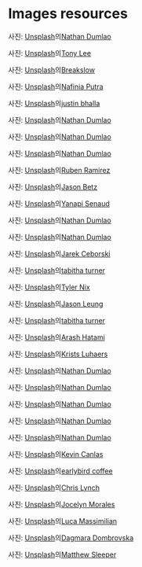 # Images resources

사진: <a href="https://unsplash.com/ko/%EC%82%AC%EC%A7%84/%EA%B0%88%EC%83%89-%EB%82%98%EB%AC%B4-%ED%8C%90%EC%97%90-%EC%BB%A4%ED%94%BC-%EA%B0%80%EB%A3%A8-%EC%98%86%EC%97%90-%EC%BB%A4%ED%94%BC-%EC%BD%A9-KixfBEdyp64?utm_content=creditCopyText&utm_medium=referral&utm_source=unsplash">Unsplash</a>의<a href="https://unsplash.com/ko/@nate_dumlao?utm_content=creditCopyText&utm_medium=referral&utm_source=unsplash">Nathan Dumlao</a>

사진: <a href="https://unsplash.com/ko/%EC%82%AC%EC%A7%84/%EC%8A%A4%ED%80%98%EC%96%B4-%EB%B8%8C%EB%9D%BC%EC%9A%B4-%EB%82%98%EB%AC%B4-%ED%85%8C%EC%9D%B4%EB%B8%94-8IKf54pc3qk?utm_content=creditCopyText&utm_medium=referral&utm_source=unsplash">Unsplash</a>의<a href="https://unsplash.com/ko/@tli427?utm_content=creditCopyText&utm_medium=referral&utm_source=unsplash">Tony Lee</a>

사진: <a href="https://unsplash.com/ko/%EC%82%AC%EC%A7%84/%EC%B9%B4%ED%91%B8%EC%B9%98%EB%85%B8-%EC%BB%B5-UMUCQcDdLws?utm_content=creditCopyText&utm_medium=referral&utm_source=unsplash">Unsplash</a>의<a href="https://unsplash.com/ko/@breakslow?utm_content=creditCopyText&utm_medium=referral&utm_source=unsplash">Breakslow</a>

사진: <a href="https://unsplash.com/ko/%EC%82%AC%EC%A7%84/%ED%8E%9C%EB%8D%98%ED%8A%B8-%EC%A1%B0%EB%AA%85%EC%9D%B4-%EC%9E%88%EB%8A%94-%EC%A3%BC%EB%B0%A9-%EC%95%84%EC%9D%BC%EB%9E%9C%EB%93%9C%EC%9D%98-%EA%B2%80%EC%9D%80%EC%83%89-%EC%A3%BC%EB%B0%A9-%EA%B0%80%EC%A0%84-Kwdp-0pok-I?utm_content=creditCopyText&utm_medium=referral&utm_source=unsplash">Unsplash</a>의<a href="https://unsplash.com/ko/@nputra?utm_content=creditCopyText&utm_medium=referral&utm_source=unsplash">Nafinia Putra</a>

사진: <a href="https://unsplash.com/ko/%EC%82%AC%EC%A7%84/%EB%B8%94%EB%9E%99-%EC%84%B8%EB%9D%BC%EB%AF%B9-%EB%A8%B8%EA%B7%B8%EC%9E%94%EC%97%90-%EC%B9%B4%ED%91%B8%EC%B9%98%EB%85%B8%EB%A5%BC-%EB%93%A4%EA%B3%A0-%EC%9E%88%EB%8A%94-%EC%82%AC%EB%9E%8C-uoMj5Or_9CE?utm_content=creditCopyText&utm_medium=referral&utm_source=unsplash">Unsplash</a>의<a href="https://unsplash.com/ko/@jbhalla28?utm_content=creditCopyText&utm_medium=referral&utm_source=unsplash">justin bhalla</a>

사진: <a href="https://unsplash.com/ko/%EC%82%AC%EC%A7%84/%EC%9D%8C%EB%A3%8C%EC%88%98-%EC%BB%B5%EC%9D%84-%EB%93%A4%EA%B3%A0-%EC%9E%88%EB%8A%94-%EC%84%B8-%EC%82%AC%EB%9E%8C-6VhPY27jdps?utm_content=creditCopyText&utm_medium=referral&utm_source=unsplash">Unsplash</a>의<a href="https://unsplash.com/ko/@nate_dumlao?utm_content=creditCopyText&utm_medium=referral&utm_source=unsplash">Nathan Dumlao</a>

사진: <a href="https://unsplash.com/ko/%EC%82%AC%EC%A7%84/%EA%B0%88%EC%83%89-%EB%8F%84%EB%A7%88-%EC%9C%84%EC%97%90-%ED%9D%B0%EC%83%89-%EC%84%B8%EB%9D%BC%EB%AF%B9-%EB%A8%B8%EA%B7%B8%EC%9E%94-2%EA%B0%9C-gOn7dKcCWKg?utm_content=creditCopyText&utm_medium=referral&utm_source=unsplash">Unsplash</a>의<a href="https://unsplash.com/ko/@nate_dumlao?utm_content=creditCopyText&utm_medium=referral&utm_source=unsplash">Nathan Dumlao</a>

사진: <a href="https://unsplash.com/ko/%EC%82%AC%EC%A7%84/%EA%B0%88%EC%83%89-%EB%8F%84%EB%A7%88-%EC%9C%84%EC%97%90-%ED%9D%B0%EC%83%89-%EC%84%B8%EB%9D%BC%EB%AF%B9-%EB%A8%B8%EA%B7%B8%EC%9E%94-2%EA%B0%9C-gOn7dKcCWKg?utm_content=creditCopyText&utm_medium=referral&utm_source=unsplash">Unsplash</a>의<a href="https://unsplash.com/ko/@nate_dumlao?utm_content=creditCopyText&utm_medium=referral&utm_source=unsplash">Nathan Dumlao</a>

사진: <a href="https://unsplash.com/ko/%EC%82%AC%EC%A7%84/%EA%B0%88%EC%83%89-%EB%82%98%EB%AC%B4-%ED%85%8C%EC%9D%B4%EB%B8%94%EA%B3%BC-%EC%9D%98%EC%9E%90-xhKG01FN2uk?utm_content=creditCopyText&utm_medium=referral&utm_source=unsplash">Unsplash</a>의<a href="https://unsplash.com/ko/@pinchebesu?utm_content=creditCopyText&utm_medium=referral&utm_source=unsplash">Ruben Ramirez</a>

사진: <a href="https://unsplash.com/ko/%EC%82%AC%EC%A7%84/%ED%88%AC%EB%AA%85%ED%95%9C-%EC%9D%8C%EB%A3%8C%EC%9E%94%EC%9D%84-%EB%94%94%EC%8A%A4%ED%8E%9C%EC%84%9C%EB%A1%9C-%EC%B1%84%EC%9A%B0%EB%8A%94-%EA%B7%BC%EC%A0%91-%EC%B4%AC%EC%98%81-klub_Ke-268?utm_content=creditCopyText&utm_medium=referral&utm_source=unsplash">Unsplash</a>의<a href="https://unsplash.com/ko/@jason_betz?utm_content=creditCopyText&utm_medium=referral&utm_source=unsplash">Jason Betz</a>

사진: <a href="https://unsplash.com/ko/%EC%82%AC%EC%A7%84/%EC%BB%A4%ED%94%BC-%EC%9B%90%EB%91%90%EB%A5%BC-%EA%B8%B0%EA%B3%84%EC%97%90-%EB%B6%93%EB%8A%94-%EC%82%AC%EB%9E%8C-6HR8vpjYUHo?utm_content=creditCopyText&utm_medium=referral&utm_source=unsplash">Unsplash</a>의<a href="https://unsplash.com/ko/@yaanapi?utm_content=creditCopyText&utm_medium=referral&utm_source=unsplash">Yanapi Senaud</a>

사진: <a href="https://unsplash.com/ko/%EC%82%AC%EC%A7%84/%EC%BB%A4%ED%94%BC-%EB%9D%BC%EB%96%BC-%EB%B6%84%EC%87%84-%EC%BB%A4%ED%94%BC-%EC%BB%A4%ED%94%BC-%EC%9B%90%EB%91%90%EC%9D%98-%ED%94%8C%EB%9E%AB-%EB%A0%88%EC%9D%B4-%EC%82%AC%EC%A7%84-Y3AqmbmtLQI?utm_content=creditCopyText&utm_medium=referral&utm_source=unsplash">Unsplash</a>의<a href="https://unsplash.com/ko/@nate_dumlao?utm_content=creditCopyText&utm_medium=referral&utm_source=unsplash">Nathan Dumlao</a>

사진: <a href="https://unsplash.com/ko/%EC%82%AC%EC%A7%84/%ED%85%8C%EC%9D%B4%EB%B8%94-%EC%9C%84%EC%9D%98-%EB%A8%B8%EA%B7%B8%EC%9E%94%EC%97%90%EC%84%9C-%EB%8A%A6%EC%9D%80-%EC%BB%A4%ED%94%BC%EC%9D%98-%EC%96%95%EC%9D%80-%EC%B4%88%EC%A0%90-%EC%82%AC%EC%A7%84-zUNs99PGDg0?utm_content=creditCopyText&utm_medium=referral&utm_source=unsplash">Unsplash</a>의<a href="https://unsplash.com/ko/@nate_dumlao?utm_content=creditCopyText&utm_medium=referral&utm_source=unsplash">Nathan Dumlao</a>

사진: <a href="https://unsplash.com/ko/%EC%82%AC%EC%A7%84/%ED%9D%B0%EC%83%89-%ED%85%8C%EC%9D%B4%EB%B8%94-%EC%9C%84%EC%97%90-%EC%BB%A4%ED%94%BC%EC%99%80-%ED%95%A8%EA%BB%98-%EB%A7%91%EC%9D%80-%EB%A7%88%EC%8B%9C%EB%8A%94-%EC%9C%A0%EB%A6%AC-IhqDpFz7I8Q?utm_content=creditCopyText&utm_medium=referral&utm_source=unsplash">Unsplash</a>의<a href="https://unsplash.com/ko/@jarson?utm_content=creditCopyText&utm_medium=referral&utm_source=unsplash">Jarek Ceborski</a>

사진: <a href="https://unsplash.com/ko/%EC%82%AC%EC%A7%84/%ED%88%AC%EB%AA%85-%EC%9C%A0%EB%A6%AC-%EC%BB%B5%EC%97%90-%EC%95%84%EC%9D%B4%EC%8A%A4%ED%81%AC%EB%A6%BC-F0Wd4djYvSA?utm_content=creditCopyText&utm_medium=referral&utm_source=unsplash">Unsplash</a>의<a href="https://unsplash.com/ko/@tabithabrooke?utm_content=creditCopyText&utm_medium=referral&utm_source=unsplash">tabitha turner</a>

사진: <a href="https://unsplash.com/ko/%EC%82%AC%EC%A7%84/%ED%88%AC%EB%AA%85-%EC%9C%A0%EB%A6%AC-%EC%9A%A9%EA%B8%B0-YVdhzpHD7E8?utm_content=creditCopyText&utm_medium=referral&utm_source=unsplash">Unsplash</a>의<a href="https://unsplash.com/ko/@nixcreative?utm_content=creditCopyText&utm_medium=referral&utm_source=unsplash">Tyler Nix</a>

사진: <a href="https://unsplash.com/ko/%EC%82%AC%EC%A7%84/%EB%A7%90%EC%B0%A8%EA%B0%80-%EB%8B%B4%EA%B8%B4-%ED%9D%B0%EC%83%89-%EC%84%B8%EB%9D%BC%EB%AF%B9-%EC%B0%BB%EC%9E%94-Z-hvocTfR_s?utm_content=creditCopyText&utm_medium=referral&utm_source=unsplash">Unsplash</a>의<a href="https://unsplash.com/ko/@ninjason?utm_content=creditCopyText&utm_medium=referral&utm_source=unsplash">Jason Leung</a>

사진: <a href="https://unsplash.com/ko/%EC%82%AC%EC%A7%84/%EA%B0%88%EC%83%89-%EB%82%98%EB%AC%B4-%ED%85%8C%EC%9D%B4%EB%B8%94%EC%97%90-%ED%9D%B0%EC%83%89-%EC%84%B8%EB%9D%BC%EB%AF%B9-%EC%BB%B5-KWZ-rg9o76A?utm_content=creditCopyText&utm_medium=referral&utm_source=unsplash">Unsplash</a>의<a href="https://unsplash.com/ko/@tabithabrooke?utm_content=creditCopyText&utm_medium=referral&utm_source=unsplash">tabitha turner</a>

사진: <a href="https://unsplash.com/ko/%EC%82%AC%EC%A7%84/%EC%BB%A4%ED%94%BC-%ED%95%9C-%EC%9E%94-%EC%98%86%EC%97%90-%EC%A0%91%EC%8B%9C%EC%97%90-%EC%BC%80%EC%9D%B4%ED%81%AC-%ED%95%9C-%EC%A1%B0%EA%B0%81-zYiHB4gkhmQ?utm_content=creditCopyText&utm_medium=referral&utm_source=unsplash">Unsplash</a>의<a href="https://unsplash.com/ko/@hatamiarash7?utm_content=creditCopyText&utm_medium=referral&utm_source=unsplash">Arash Hatami</a>

사진: <a href="https://unsplash.com/ko/%EC%82%AC%EC%A7%84/%EA%B2%80%EC%A0%95%EC%83%89%EA%B3%BC-%EC%9D%80%EC%83%89-%EC%82%B0%EC%97%85-%EA%B8%B0%EA%B3%84-EI50hwMVp28?utm_content=creditCopyText&utm_medium=referral&utm_source=unsplash">Unsplash</a>의<a href="https://unsplash.com/ko/@kristsll?utm_content=creditCopyText&utm_medium=referral&utm_source=unsplash">Krists Luhaers</a>

사진: <a href="https://unsplash.com/ko/%EC%82%AC%EC%A7%84/%EB%A8%B8%EA%B7%B8%EC%9E%94%EC%97%90-%EC%B9%B4%ED%91%B8%EC%B9%98%EB%85%B8-%EC%BB%A4%ED%94%BC-tA90pRfL2gM?utm_content=creditCopyText&utm_medium=referral&utm_source=unsplash">Unsplash</a>의<a href="https://unsplash.com/ko/@nate_dumlao?utm_content=creditCopyText&utm_medium=referral&utm_source=unsplash">Nathan Dumlao</a>

사진: <a href="https://unsplash.com/ko/%EC%82%AC%EC%A7%84/%EC%BB%A4%ED%94%BC%EB%A1%9C-%EC%B1%84%EC%9B%8C%EC%A7%84-%EB%91%90-%EA%B0%9C%EC%9D%98-%EB%85%B9%EC%83%89-%EB%A8%B8%EA%B7%B8%EC%9E%94%EC%9D%98-%EB%86%92%EC%9D%80-%EA%B0%81%EB%8F%84-%EC%82%AC%EC%A7%84-c2Y16tC3yO8?utm_content=creditCopyText&utm_medium=referral&utm_source=unsplash">Unsplash</a>의<a href="https://unsplash.com/ko/@nate_dumlao?utm_content=creditCopyText&utm_medium=referral&utm_source=unsplash">Nathan Dumlao</a>

사진: <a href="https://unsplash.com/ko/%EC%82%AC%EC%A7%84/%EA%B0%88%EC%83%89-%EC%95%A1%EC%B2%B4%EA%B0%80-%EB%8B%B4%EA%B8%B4-%ED%9D%B0%EC%83%89-%EC%84%B8%EB%9D%BC%EB%AF%B9-%EC%BB%B5-dAYJfrtVjh0?utm_content=creditCopyText&utm_medium=referral&utm_source=unsplash">Unsplash</a>의<a href="https://unsplash.com/ko/@nate_dumlao?utm_content=creditCopyText&utm_medium=referral&utm_source=unsplash">Nathan Dumlao</a>

사진: <a href="https://unsplash.com/ko/%EC%82%AC%EC%A7%84/%EC%9D%80%EC%83%89%EA%B3%BC-%EA%B2%80%EC%9D%80%EC%83%89-%EC%97%90%EC%8A%A4%ED%94%84%EB%A0%88%EC%86%8C-%EB%A8%B8%EC%8B%A0%EC%97%90-%EA%B0%88%EC%83%89-%EC%95%A1%EC%B2%B4%EA%B0%80-%EC%9E%88%EB%8A%94-%ED%88%AC%EB%AA%85%ED%95%9C-%EC%9D%8C%EB%A3%8C%EC%88%98-%EC%9C%A0%EB%A6%AC-dvuHNTJxIsg?utm_content=creditCopyText&utm_medium=referral&utm_source=unsplash">Unsplash</a>의<a href="https://unsplash.com/ko/@nate_dumlao?utm_content=creditCopyText&utm_medium=referral&utm_source=unsplash">Nathan Dumlao</a>

사진: <a href="https://unsplash.com/ko/%EC%82%AC%EC%A7%84/%ED%88%AC%EB%AA%85-%EC%9C%A0%EB%A6%AC-%EC%B1%84%EC%9B%8C%EC%A7%84-%EC%95%84%EC%9D%B4%EC%8A%A4-%EC%BB%A4%ED%94%BC-vZOZJH_xkUk?utm_content=creditCopyText&utm_medium=referral&utm_source=unsplash">Unsplash</a>의<a href="https://unsplash.com/ko/@nate_dumlao?utm_content=creditCopyText&utm_medium=referral&utm_source=unsplash">Nathan Dumlao</a>

사진: <a href="https://unsplash.com/ko/%EC%82%AC%EC%A7%84/%EC%8A%A4%ED%85%8C%EC%9D%B8%EB%A6%AC%EC%8A%A4-%EC%BB%B5%EC%97%90-%EC%9E%88%EB%8A%94-%EB%B0%B1%EC%83%89%EA%B3%BC-%EA%B0%88%EC%83%89-%EC%95%A1%EC%B2%B4-WbdkFHDFbTg?utm_content=creditCopyText&utm_medium=referral&utm_source=unsplash">Unsplash</a>의<a href="https://unsplash.com/ko/@kvncnls?utm_content=creditCopyText&utm_medium=referral&utm_source=unsplash">Kevin Canlas</a>

사진: <a href="https://unsplash.com/ko/%EC%82%AC%EC%A7%84/%EA%B0%88%EC%83%89%EA%B3%BC-%ED%8C%8C%EB%9E%80%EC%83%89-%ED%94%8C%EB%9D%BC%EC%8A%A4%ED%8B%B1-%ED%8C%A9-mSjTAV7JuV4?utm_content=creditCopyText&utm_medium=referral&utm_source=unsplash">Unsplash</a>의<a href="https://unsplash.com/ko/@earlybird_coffee?utm_content=creditCopyText&utm_medium=referral&utm_source=unsplash">earlybird coffee</a>

사진: <a href="https://unsplash.com/ko/%EC%82%AC%EC%A7%84/%ED%9D%B0%EC%83%89%EA%B3%BC-%EB%B9%A8%EA%B0%84%EC%83%89-%EB%9D%BC%EB%B2%A8%EC%9D%B4-%EB%B6%99%EC%9D%80-%ED%8C%A9-bj0383cEGuc?utm_content=creditCopyText&utm_medium=referral&utm_source=unsplash">Unsplash</a>의<a href="https://unsplash.com/ko/@chris_lynch_?utm_content=creditCopyText&utm_medium=referral&utm_source=unsplash">Chris Lynch</a>

사진: <a href="https://unsplash.com/ko/%EC%82%AC%EC%A7%84/%ED%85%8C%EC%9D%B4%EB%B8%94-%EC%9C%84%EC%97%90-%EC%95%89%EC%95%84%EC%9E%88%EB%8A%94-%EC%9D%8C%EC%8B%9D-%ED%95%9C-%EB%B4%89%EC%A7%80-0tKhD31ydnw?utm_content=creditCopyText&utm_medium=referral&utm_source=unsplash">Unsplash</a>의<a href="https://unsplash.com/ko/@molnj?utm_content=creditCopyText&utm_medium=referral&utm_source=unsplash">Jocelyn Morales</a>

사진: <a href="https://unsplash.com/ko/%EC%82%AC%EC%A7%84/%EC%A0%91%EC%8B%9C%EC%97%90-%ED%9D%B0%EC%83%89-%EC%84%B8%EB%9D%BC%EB%AF%B9-%EB%A8%B8%EA%B7%B8%EC%9E%94-WN-rRoxHSkU?utm_content=creditCopyText&utm_medium=referral&utm_source=unsplash">Unsplash</a>의<a href="https://unsplash.com/ko/@lucamassimilian?utm_content=creditCopyText&utm_medium=referral&utm_source=unsplash">Luca Massimilian</a>

사진: <a href="https://unsplash.com/ko/%EC%82%AC%EC%A7%84/%EA%B0%88%EC%83%89-%EB%82%98%EB%AC%B4-%ED%85%8C%EC%9D%B4%EB%B8%94%EC%97%90-%ED%9D%B0%EC%83%89-%EC%84%B8%EB%9D%BC%EB%AF%B9-%EB%A8%B8%EA%B7%B8%EC%9E%94-ICYDJIZQWUM?utm_content=creditCopyText&utm_medium=referral&utm_source=unsplash">Unsplash</a>의<a href="https://unsplash.com/ko/@dagmara_rune?utm_content=creditCopyText&utm_medium=referral&utm_source=unsplash">Dagmara Dombrovska</a>

사진: <a href="https://unsplash.com/ko/%EC%82%AC%EC%A7%84/%EB%AC%BC%EC%A4%84%EA%B8%B0%EB%A5%BC-%EB%B0%B0%EA%B2%BD%EC%9C%BC%EB%A1%9C-%EC%BB%B5%EC%9D%84-%EB%93%A4%EA%B3%A0-%EC%9E%88%EB%8A%94-%EC%82%AC%EB%9E%8C-Spdu7YT1O00?utm_content=creditCopyText&utm_medium=referral&utm_source=unsplash">Unsplash</a>의<a href="https://unsplash.com/ko/@mjsleeper?utm_content=creditCopyText&utm_medium=referral&utm_source=unsplash">Matthew Sleeper</a>
